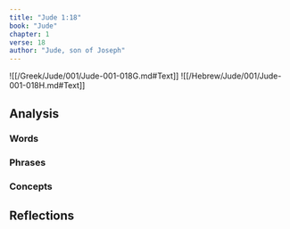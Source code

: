 ```yaml
---
title: "Jude 1:18"
book: "Jude"
chapter: 1
verse: 18
author: "Jude, son of Joseph"
---
```

![[/Greek/Jude/001/Jude-001-018G.md#Text]]
![[/Hebrew/Jude/001/Jude-001-018H.md#Text]]

## Analysis

### Words

### Phrases

### Concepts

## Reflections
